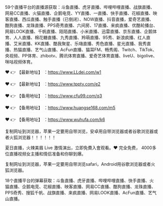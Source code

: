 59个直播平台的直播源获取：斗鱼直播、虎牙直播、哔哩哔哩直播、战旗直播、网易CC直播、火猫直播、企鹅电竞、YY直播、一直播、快手直播、花椒直播、映客直播、西瓜直播、触手直播（已倒闭）、NOW直播、抖音直播，爱奇艺直播、酷狗直播、龙珠直播、PPS奇秀直播、六间房、17直播、来疯直播、优酷轮播台、网易LOOK直播、千帆直播、陌陌直播、小米直播、迅雷直播、京东直播、企鹅体育、人人直播、棉花糖直播、九秀直播、羚萌直播、95秀、新浪疯播、红人直播、艾米直播、KK直播、酷我聚星、乐嗨直播、秀色直播、星光直播、我秀直播、热猫直播、艺气山直播、AcFun直播、猫耳FM、畅秀阁、Twitch、TikTok、央视频、PP体育、zhibotv、腾讯体育直播、爱奇艺体育直播、liveU、bigolive、咪咕视频体育。

❤️ 👉 【最新地址】 ：https://www.LLdei.com/w1

❤️ 👉 【最新地址】 ：https://www.tppty.com/e2

❤️ 👉 【备用地址】 ：https://www.cfu99.com/q3

❤️ 👉 【备用地址】 ：https://www.huangse168.com/m5

❤️ 👉 【备用地址】 ：https://www.wuhufa.com/k6

复制网址到浏览器，苹果一定要用自带浏览，安卓用自带浏览器或者谷歌浏览器或者火狐浏览器！！！！！！

夏日直播，火辣美眉 Live 激情演出，立即免費入會观看。❤️ 完全免费， 4000多位直播视频女主播和情侣准备和你聊到爆。

复制网址到浏览器，苹果一定要用自带浏览safari，Android用谷歌浏览器或者火狐浏览器。

18个直播平台的弹幕获取：斗鱼直播、虎牙直播、哔哩哔哩直播、快手直播、火猫直播、企鹅电竞、花椒直播、映客直播、网易CC直播、酷狗直播、龙珠直播、PPS奇秀、搜狐千帆、战旗直播、来疯直播、网易LOOK直播、AcFun直播、艺气山直播。
